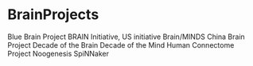 # BrainProjects

Blue Brain Project
BRAIN Initiative, US initiative
Brain/MINDS
China Brain Project
Decade of the Brain
Decade of the Mind
Human Connectome Project
Noogenesis
SpiNNaker

